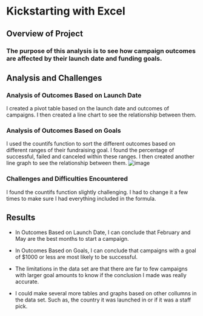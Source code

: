 # Kickstarting with Excel

## Overview of Project

### The purpose of this analysis is to see how campaign outcomes are affected by their launch date and funding goals.

## Analysis and Challenges

### Analysis of Outcomes Based on Launch Date
I created a pivot table based on the launch date and outcomes of campaigns. I then created a line chart to see the relationship between them. 

### Analysis of Outcomes Based on Goals
I used the countifs function to sort the different outcomes based on different ranges of their fundraising goal. I found the percentage of successful, failed and canceled within these ranges. I then created another line graph to see the relationship between them.
![image](https://user-images.githubusercontent.com/106006911/172641562-27e72a9f-b462-40d5-ac36-6de386291bfd.png)

### Challenges and Difficulties Encountered
I found the countifs function slightly challenging. I had to change it a few times to make sure I had everything included in the formula.
## Results

- In Outcomes Based on Launch Date, I can conclude that February and May are the best months to start a campaign.

- In Outcomes Based on Goals, I can conclude that campaigns with a goal of $1000 or less are most likely to be successful.

- The limitations in the data set are that there are far to few campaigns with larger goal amounts to know if the conclusion I made was really accurate.

- I could make several more tables and graphs based on other collumns in the data set. Such as, the country it was launched in or if it was a staff pick.
